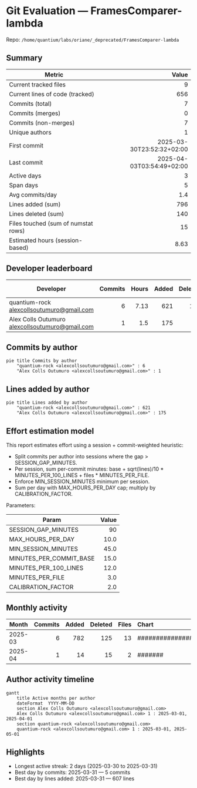 # Git Evaluation — FramesComparer-lambda

Repo: `/home/quantium/labs/oriane/_deprecated/FramesComparer-lambda`

## Summary

| Metric | Value |
|---|---:|
| Current tracked files | 9 |
| Current lines of code (tracked) | 656 |
| Commits (total) | 7 |
| Commits (merges) | 0 |
| Commits (non-merges) | 7 |
| Unique authors | 1 |
| First commit | 2025-03-30T23:52:32+02:00 |
| Last commit | 2025-04-03T03:54:49+02:00 |
| Active days | 3 |
| Span days | 5 |
| Avg commits/day | 1.4 |
| Lines added (sum) | 796 |
| Lines deleted (sum) | 140 |
| Files touched (sum of numstat rows) | 15 |
| Estimated hours (session-based) | 8.63 |

## Developer leaderboard

| Developer | Commits | Hours | Added | Deleted | Files | Active days | First | Last | Avg size | Median size | Stars |
|---|---:|---:|---:|---:|---:|---:|---|---|---:|---:|:--:
| quantium-rock <alexcollsoutumuro@gmail.com> | 6 | 7.13 | 621 | 140 | 13 | 2 | 2025-03-31T08:51:20+02:00 | 2025-04-03T03:54:49+02:00 | 126.83 | 77.5 | ★★★★★ |
| Alex Colls Outumuro <alexcollsoutumuro@gmail.com> | 1 | 1.5 | 175 | 0 | 2 | 1 | 2025-03-30T23:52:32+02:00 | 2025-03-30T23:52:32+02:00 | 175.0 | 175.0 | ★☆☆☆☆ |

## Commits by author

```mermaid
pie title Commits by author
    "quantium-rock <alexcollsoutumuro@gmail.com>" : 6
    "Alex Colls Outumuro <alexcollsoutumuro@gmail.com>" : 1
```

## Lines added by author

```mermaid
pie title Lines added by author
    "quantium-rock <alexcollsoutumuro@gmail.com>" : 621
    "Alex Colls Outumuro <alexcollsoutumuro@gmail.com>" : 175
```

## Effort estimation model

This report estimates effort using a session + commit-weighted heuristic:
- Split commits per author into sessions where the gap > SESSION_GAP_MINUTES.
- Per session, sum per-commit minutes: base + sqrt(lines)/10 * MINUTES_PER_100_LINES + files * MINUTES_PER_FILE.
- Enforce MIN_SESSION_MINUTES minimum per session.
- Sum per day with MAX_HOURS_PER_DAY cap; multiply by CALIBRATION_FACTOR.

Parameters:

| Param | Value |
|---|---:|
| SESSION_GAP_MINUTES | 90 |
| MAX_HOURS_PER_DAY | 10.0 |
| MIN_SESSION_MINUTES | 45.0 |
| MINUTES_PER_COMMIT_BASE | 15.0 |
| MINUTES_PER_100_LINES | 12.0 |
| MINUTES_PER_FILE | 3.0 |
| CALIBRATION_FACTOR | 2.0 |

## Monthly activity

| Month | Commits | Added | Deleted | Files | Chart |
|---|---:|---:|---:|---:|:---|
| 2025-03 | 6 | 782 | 125 | 13 | ######################################## |
| 2025-04 | 1 | 14 | 15 | 2 | ####### |

## Author activity timeline

```mermaid
gantt
    title Active months per author
    dateFormat  YYYY-MM-DD
    section Alex Colls Outumuro <alexcollsoutumuro@gmail.com>
    Alex Colls Outumuro <alexcollsoutumuro@gmail.com> 1 : 2025-03-01, 2025-04-01
    section quantium-rock <alexcollsoutumuro@gmail.com>
    quantium-rock <alexcollsoutumuro@gmail.com> 1 : 2025-03-01, 2025-05-01
```

## Highlights

- Longest active streak: 2 days (2025-03-30 to 2025-03-31)
- Best day by commits: 2025-03-31 — 5 commits
- Best day by lines added: 2025-03-31 — 607 lines

